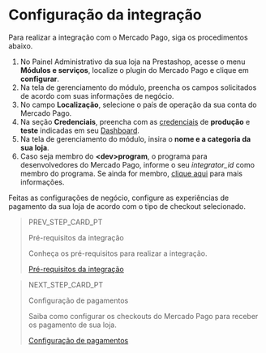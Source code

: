 # Configuração da integração
 
Para realizar a integração com o Mercado Pago, siga os procedimentos abaixo.
 
1. No Painel Administrativo da sua loja na Prestashop, acesse o menu **Módulos e serviços**, localize o plugin do Mercado Pago e clique em **configurar**.
2. Na tela de gerenciamento do módulo, preencha os campos solicitados de acordo com suas informações de negócio.
3. No campo **Localização**, selecione o país de operação da sua conta do Mercado Pago.
4. Na seção **Credenciais**, preencha com as [credenciais](/developers/pt/guides/additional-content/credentials/credentials) de **produção** e **teste** indicadas em seu [Dashboard](/developers/pt/guides/additional-content/dashboard/introduction). 
5. Na tela de gerenciamento do módulo, insira o **nome e a categoria da sua loja**.
6. Caso seja membro do **&lt;dev&gt;program**, o programa para desenvolvedores do Mercado Pago, informe o seu *integrator_id* como membro do programa. Se ainda for membro, [clique aqui](/developers/pt/developer-program) para mais informações.
 
Feitas as configurações de negócio, configure as experiências de pagamento da sua loja de acordo com o tipo de checkout selecionado.

> PREV_STEP_CARD_PT
>
> Pré-requisitos da integração
>
> Conheça os pré-requisitos para realizar a integração.
>
> [Pré-requisitos da integração](/developers/pt/docs/prestashop/prerequisites)

> NEXT_STEP_CARD_PT
>
> Configuração de pagamentos
>
> Saiba como configurar os checkouts do Mercado Pago para receber os pagamento de sua loja.
>
> [Configuração de pagamentos](/developers/pt/docs/prestashop/payment-configuration)